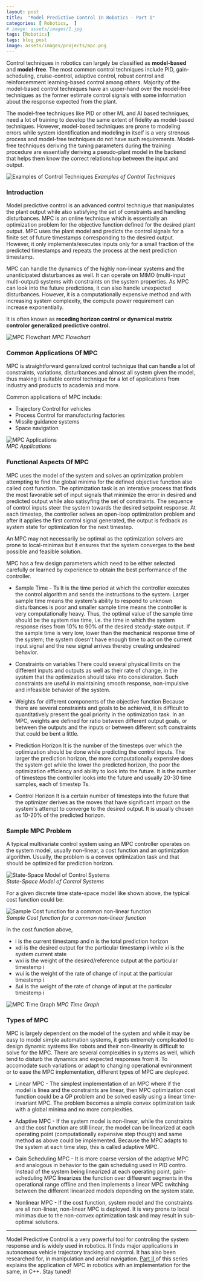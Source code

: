 ```yaml
---
layout: post
title:  "Model Predictive Control In Robotics - Part I"
categories: [ Robotics,  ]
# image: assets/images/1.jpg
tags: [Robotics]
tags: blog_post
image: assets/images/projects/mpc.png
---
```

Control techniques in robotics can largely be classified as **model-based** and **model-free**. The most common control techniques include PID, gain-scheduling, cruise-control, adaptive control, robust control and reinforcemment learning-based control among others. Majority of the model-based control techniques have an upper-hand over the model-free techniques as the former estimate control signals with some information about the response expected from the plant. 

The model-free techniques like PID or other ML and AI based techniques, need a lot of training to develop the same extent of fidelity as model-based techniques. However, model-based techniques are prone to modeling errors while system identification and modeling in itself is a very strenous process and model-free techniques do not have such requirements. Model-free techniques deriving the tuning parameters during the training procedure are essentially deriving a pseudo-plant model in the backend that helps them know the correct relationshop between the input and output.

![Examples of Control Techniques]({{site.baseurl}}/assets/images/mpc/controls.png#center ) *Examples of Control Techniques*

### Introduction

Model predictive control is an advanced control technique that manipulates the plant output while also satisfying the set of constraints and handling disturbances. MPC is an online technique which is essentially an optimization problem for the objective function defined for the desired plant output. MPC uses the plant model and predicts the control signals for a finite set of future timestamps corresponding to the desired output. However, it only implements/executes inputs only for a small fraction of the predicted timestamps and repeats the process at the next prediction timestamp. 

MPC can handle the dynamics of the highly non-linear systems and the unanticipated disturbances as well. It can operate on MIMO (multi-input multi-output) systems with constraints on the system properties. As MPC can look into the future predictions, it can also handle unexpected disturbances. However, it is a computationally expensive method and with increasing system complexity, the compute power requirement can increase exponentially. 

It is often known as **receding horizon control or dynamical matrix controlor generalized predictive control.**

![MPC Flowchart]({{site.baseurl}}/assets/images/mpc/mpc_plant.png ) *MPC Flowchart*

### Common Applications Of MPC
MPC is straightforward genralized control technique that can handle a lot of constraints, variations, disturbances and almost all system given the model, thus making it suitable control technique for a lot of applications from industry and products to academia and more. 

Common applications of MPC include:

* Trajectory Control for vehicles
* Process Control for manufacturing factories
* Missile guidance systems
* Space navigation

![MPC Applications]({{site.baseurl}}/assets/images/mpc/mpc_applications.jpg ) <br> *MPC Applications*

### Functional Aspects Of MPC

MPC uses the model of the system and solves an optimization problem attempting to find the global minima for the defined objective function also called cost function. The optimization task is an interative process that finds the most favorable set of input signals that minimize the error in desired and predicted output while also satisyfing the set of constraints. The sequence of control inputs steer the system towards the desired setpoint response. At each timestep, the controller solves an open-loop optimization problem and after it applies the first control signal generated, the output is fedback as system state for optimization for the next timestep. 

An MPC may not necessarily be optimal as the optimization solvers are prone to local-minimas but it ensures that the system converges to the best possible and feasible solution. 

MPC has a few design parameters which need to be either selected carefully or learned by experience to obtain the best performance of the controller.

* Sample Time - Ts 
It is the time period at which the controller executes the control algorithm and sends the instructions to the system. Larger sample time means the system's ability to respond to unknown disturbances is poor and smaller sample time means the controller is very computationally heavy. Thus, the optimal value of the sample time should be the system rise time, i.e. the time in which the system response rises from 10% to 90% of the desired steady-state output. If the sample time is very low, lower than the mechanical response time of the system; the system doesn't have enough time to act on the current input signal and the new signal arrives thereby creating undesired behavior.

* Constraints on variables 
There could several physical limits on the different inputs and outputs as well as their rate of change, in the system that the optimization should take into consideration. Such constraints are useful in maintaining smooth response, non-impulsive and infeasible behavior of the system.

* Weights for different components of the objective function 
Because there are several constraints and goals to be achieved, it is difficult to quantitatively present the goal priority in the optimization task. In an MPC, weights are defined for ratio between different output goals, or between the outputs and the inputs or between different soft constraints that could be bent a little.

* Prediction Horizon 
It is the number of the timesteps over which the optimization should be done while predicting the control inputs. The larger the prediction horizon, the more computationally expensive does the system get while the lower the predicted horizon, the poor the optimization efficiency and ability to look into the future. It is the number of timesteps the controller looks into the future and usually 20-30 time samples, each of timestep Ts.

* Control Horizon 
It is a certain number of timesteps into the future that the optimizer derives as the moves that have significant impact on the system's attempt to converge to the desired output. It is usually chosen as 10-20% of the predicted horizon.

### Sample MPC Problem

A typical multivariate control system using an MPC controller operates on the system model, usually non-linear, a cost function and an optimization algorithm. Usually, the problem is a convex optimization task and that should be optimized for prediction horizon.

![State-Space Model of Control Systems]({{site.baseurl}}/assets/images/mpc/state_space.png ) <br> *State-Space Model of Control Systems*

For a given discrete time state-space model like shown above, the typical cost function could be:

![Sample Cost function for a common non-linear function]({{site.baseurl}}/assets/images/mpc/cost_function.png ) <br> *Sample Cost function for a common non-linear function*

In the cost function above, 

* i is the current timestamp and n is the total prediction horizon 
* xdi is the desired output for the particular timestamp i while xi is the system current state 
* wxi is the weight of the desired/reference output at the particular timestemp i 
* wui is the weight of the rate of change of input at the particular timestemp i 
* Δui is the weight of the rate of change of input at the particular timestemp i

![MPC Time Graph]({{site.baseurl}}/assets/images/mpc/mpc_signals.png) *MPC Time Graph*

### Types of MPC

MPC is largely dependent on the model of the system and while it may be easy to model simple automation systems, it gets extremely complicated to design dynamic systems like robots and their non-linearity is difficult to solve for the MPC. There are several complexities in systems as well, which tend to disturb the dynamics and expected responses from it. To accomodate such variations or adapt to changing operational evnironment or to ease the MPC implementation, different types of MPC are deployed.


* Linear MPC - The simplest implementation of an MPC where if the model is linea and the constraints are linear, then MPC optimization cost function could be a QP problem and be solved easily using a linear time-invariant MPC. The problem becomes a simple convex optimization task with a global minima and no more complexities. 

* Adaptive MPC - If the system model is non-linear, while the constraints and the cost function are still linear, the model can be linearized at each operating point (computationally expensive step though) and same method as above could be implemented. Because the MPC adapts to the system at each time step, this is called adaptive MPC. 

* Gain Scheduling MPC - It is more coarse version of the adaptive MPC and analogous in behavior to the gain scheduling used in PID contro. Instead of the system being linearized at each operating point, gain-scheduling MPC linearizes the function over diffeerent segments in the operational range offline and then implements a linear MPC switching between the different linearized models depending on the system state. 

* Nonlinear MPC - If the cost function, system model and the constraints are all non-linear, non-linear MPC is deployed. It is very prone to local minimas due to the non-convex optimization task and may result in sub-optimal solutions. 

<hr>

Model Predictive Control is a very powerful tool for controling the system response and is widely used in robotics. It finds major applications in autonomous vehicle trajectory tracking and control. It has also been researched for, in manipulation and aerial navigation. <a href="#">Part II </a> of this series explains the application of MPC in robotics with an implementation for the same, in C++. Stay tuned!

